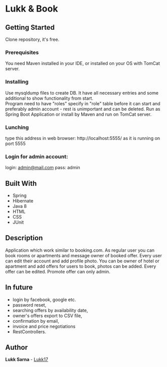 # Lukk & Book


## Getting Started

Clone repository, it's free.

### Prerequisites

You need Maven installed in your IDE, or installed on your OS with TomCat server.


### Installing

Use mysqldump files to create DB. It have all necessary entries and some additional to show functionality from start.  
Program need to have "roles" specify in "role" table before it can start and preferably admin account - rest is unimportant and can be deleted.
Run as Spring Boot Application or install by Maven and run on TomCat server.

### Lunching

type this address in web browser:
http://localhost:5555/
as it is running on port 5555

### Login for admin account:

login: admin@mail.com
pass: admin


## Built With

* Spring
* Hibernate
* Java 8
* HTML
* CSS
* JUnit


## Description

Application which work similar to booking.com.
As regular user you can book rooms or apartments and message owner of booked offer.
Every user can edit their account and add profile photo.
You can be owner of hotel or apartment and add offers for users to book, photos can be added.
Every offer can be edited. Promote offer can only admin.

## In future

  * login by facebook, google etc.
  * password reset,
  * searching offers by availability date,
  * owner's offers export to CSV file,
  * confirmation by email,
  * invoice and price negotiations
  * RestControllers.


## Author

  **Lukk Sarna**  - [Lukk17](https://github.com/Lukk17)
